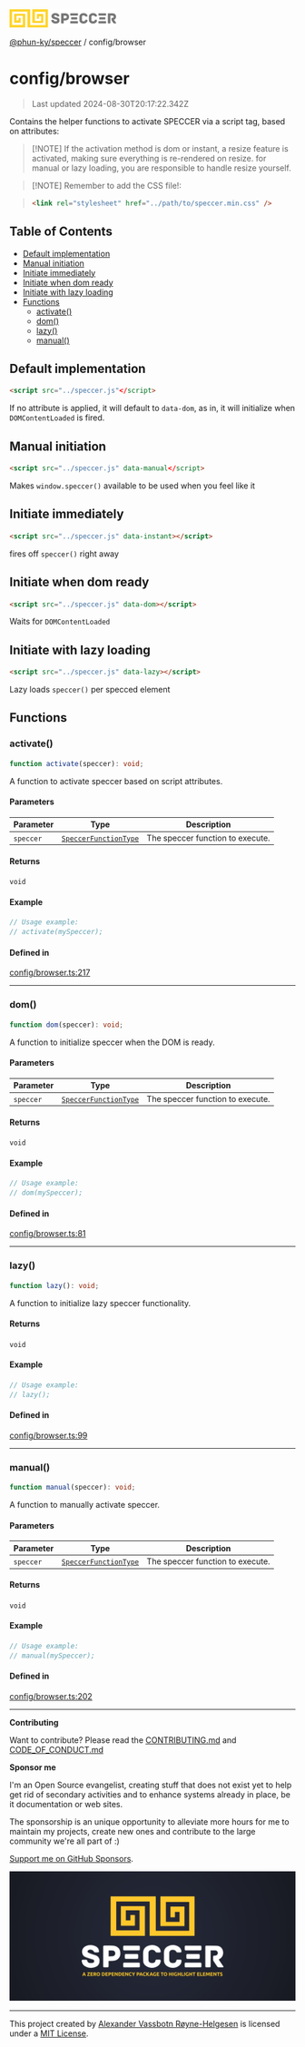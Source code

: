 <div>
  <img alt="SPECCER logo" src="https://raw.githubusercontent.com/phun-ky/speccer/main/public/logo-speccer-horizontal-colored-package.svg?raw=true" style="max-height:32px;" />
</div>

[@phun-ky/speccer](../README.md) / config/browser

# config/browser

> Last updated 2024-08-30T20:17:22.342Z

Contains the helper functions to activate SPECCER via a script tag, based on attributes:

> \[!NOTE]
> If the activation method is dom or instant, a resize feature is activated, making sure everything is re-rendered on resize. for manual or lazy loading, you are responsible to handle resize yourself.

> \[!NOTE]
> Remember to add the CSS file!:

> ```html
> <link rel="stylesheet" href="../path/to/speccer.min.css" />
> ```

## Table of Contents

- [Default implementation](#default-implementation)
- [Manual initiation](#manual-initiation)
- [Initiate immediately](#initiate-immediately)
- [Initiate when dom ready](#initiate-when-dom-ready)
- [Initiate with lazy loading](#initiate-with-lazy-loading)
- [Functions](#functions)
  - [activate()](#activate)
  - [dom()](#dom)
  - [lazy()](#lazy)
  - [manual()](#manual)

## Default implementation

```html
<script src="../speccer.js"</script>
```

If no attribute is applied, it will default to `data-dom`, as in, it will initialize when `DOMContentLoaded` is fired.

## Manual initiation

```html
<script src="../speccer.js" data-manual</script>
```

Makes `window.speccer()` available to be used when you feel like it

## Initiate immediately

```html
<script src="../speccer.js" data-instant></script>
```

fires off `speccer()` right away

## Initiate when dom ready

```html
<script src="../speccer.js" data-dom></script>
```

Waits for `DOMContentLoaded`

## Initiate with lazy loading

```html
<script src="../speccer.js" data-lazy></script>
```

Lazy loads `speccer()` per specced element

## Functions

### activate()

```ts
function activate(speccer): void;
```

A function to activate speccer based on script attributes.

#### Parameters

| Parameter | Type                                                             | Description                      |
| --------- | ---------------------------------------------------------------- | -------------------------------- |
| `speccer` | [`SpeccerFunctionType`](../types/speccer.md#speccerfunctiontype) | The speccer function to execute. |

#### Returns

`void`

#### Example

```ts
// Usage example:
// activate(mySpeccer);
```

#### Defined in

[config/browser.ts:217](https://github.com/phun-ky/speccer/blob/main/src/config/browser.ts#L217)

---

### dom()

```ts
function dom(speccer): void;
```

A function to initialize speccer when the DOM is ready.

#### Parameters

| Parameter | Type                                                             | Description                      |
| --------- | ---------------------------------------------------------------- | -------------------------------- |
| `speccer` | [`SpeccerFunctionType`](../types/speccer.md#speccerfunctiontype) | The speccer function to execute. |

#### Returns

`void`

#### Example

```ts
// Usage example:
// dom(mySpeccer);
```

#### Defined in

[config/browser.ts:81](https://github.com/phun-ky/speccer/blob/main/src/config/browser.ts#L81)

---

### lazy()

```ts
function lazy(): void;
```

A function to initialize lazy speccer functionality.

#### Returns

`void`

#### Example

```ts
// Usage example:
// lazy();
```

#### Defined in

[config/browser.ts:99](https://github.com/phun-ky/speccer/blob/main/src/config/browser.ts#L99)

---

### manual()

```ts
function manual(speccer): void;
```

A function to manually activate speccer.

#### Parameters

| Parameter | Type                                                             | Description                      |
| --------- | ---------------------------------------------------------------- | -------------------------------- |
| `speccer` | [`SpeccerFunctionType`](../types/speccer.md#speccerfunctiontype) | The speccer function to execute. |

#### Returns

`void`

#### Example

```ts
// Usage example:
// manual(mySpeccer);
```

#### Defined in

[config/browser.ts:202](https://github.com/phun-ky/speccer/blob/main/src/config/browser.ts#L202)

---

**Contributing**

Want to contribute? Please read the [CONTRIBUTING.md](https://github.com/phun-ky/speccer/blob/main/CONTRIBUTING.md) and [CODE_OF_CONDUCT.md](https://github.com/phun-ky/speccer/blob/main/CODE_OF_CONDUCT.md)

**Sponsor me**

I'm an Open Source evangelist, creating stuff that does not exist yet to help get rid of secondary activities and to enhance systems already in place, be it documentation or web sites.

The sponsorship is an unique opportunity to alleviate more hours for me to maintain my projects, create new ones and contribute to the large community we're all part of :)

[Support me on GitHub Sponsors](https://github.com/sponsors/phun-ky).

![Speccer banner, with logo and slogan: A zero dependency package to highlight elements](https://github.com/phun-ky/speccer/blob/main/public/speccer-banner.png?raw=true)

---

This project created by [Alexander Vassbotn Røyne-Helgesen](http://phun-ky.net) is licensed under a [MIT License](https://choosealicense.com/licenses/mit/).
